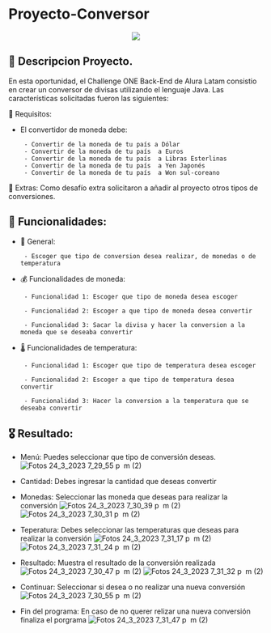 # Proyecto-Conversor
 <p align="center">
   <img src="https://img.shields.io/badge/STATUS-FINALIZADO-green">
   </p>


## :paperclip: Descripcion Proyecto.

En esta oportunidad, el Challenge ONE Back-End de Alura Latam consistio en crear un conversor de divisas utilizando el lenguaje Java. Las características solicitadas fueron las siguientes:

:pushpin: Requisitos:
- El convertidor de moneda debe:

       - Convertir de la moneda de tu país a Dólar
       - Convertir de la moneda de tu país  a Euros
       - Convertir de la moneda de tu país  a Libras Esterlinas
       - Convertir de la moneda de tu país  a Yen Japonés
       - Convertir de la moneda de tu país  a Won sul-coreano
           
:pushpin: Extras:
Como desafío extra solicitaron a añadir al proyecto otros tipos de conversiones.

## :wrench: Funcionalidades:

- :flags: General:

       - Escoger que tipo de conversion desea realizar, de monedas o de temperatura

- :moneybag: Funcionalidades de moneda:

       - Funcionalidad 1: Escoger que tipo de moneda desea escoger

       - Funcionalidad 2: Escoger a que tipo de moneda desea convertir

       - Funcionalidad 3: Sacar la divisa y hacer la conversion a la moneda que se deseaba convertir

- 🌡️ Funcionalidades de temperatura:

       - Funcionalidad 1: Escoger que tipo de temperatura desea escoger

       - Funcionalidad 2: Escoger a que tipo de temperatura desea convertir

       - Funcionalidad 3: Hacer la conversion a la temperatura que se deseaba convertir

## 🎖 Resultado:

- Menú: Puedes seleccionar que tipo de conversión deseas.
![Fotos 24_3_2023 7_29_55 p  m  (2)](https://user-images.githubusercontent.com/119671283/227661708-142f073b-2625-4b3d-be7f-e6cdab87c0fa.png)

- Cantidad: Debes ingresar la cantidad que deseas convertir
 
- Monedas: Seleccionar las moneda que deseas para realizar la conversión
![Fotos 24_3_2023 7_30_39 p  m  (2)](https://user-images.githubusercontent.com/119671283/227663848-a412aa5b-bf8a-43a9-88e3-d5c0ba8a0e4a.png)
![Fotos 24_3_2023 7_30_31 p  m  (2)](https://user-images.githubusercontent.com/119671283/227663873-2ea8e051-fde7-409d-bfca-7260421f8249.png)

- Teperatura: Debes seleccionar las temperaturas que deseas para realizar la conversión
![Fotos 24_3_2023 7_31_17 p  m  (2)](https://user-images.githubusercontent.com/119671283/227663938-e1b1a537-23a6-4466-b8dc-c612fd0c0d4e.png)
![Fotos 24_3_2023 7_31_24 p  m  (2)](https://user-images.githubusercontent.com/119671283/227663960-94df44d1-5b6c-49b0-a2ef-d9e433b588aa.png) 
      
- Resultado: Muestra el resultado de la conversión realizada
![Fotos 24_3_2023 7_30_47 p  m  (2)](https://user-images.githubusercontent.com/119671283/227663819-409f23aa-a2ee-4fb1-9eee-69037715d556.png)
![Fotos 24_3_2023 7_31_32 p  m  (2)](https://user-images.githubusercontent.com/119671283/227663809-d7b47b87-82e8-4e0a-ba21-d1183284560c.png)

- Continuar: Seleccionar si desea o no realizar una nueva conversión
![Fotos 24_3_2023 7_30_55 p  m  (2)](https://user-images.githubusercontent.com/119671283/227663797-198675a7-2fa9-4ca7-937f-3fa91ff0a374.png)

- Fin del programa: En caso de no querer relizar una nueva conversión finaliza el porgrama
![Fotos 24_3_2023 7_31_47 p  m  (2)](https://user-images.githubusercontent.com/119671283/227663771-7dfae206-5904-4cd4-aedc-0e18e9c6eed0.png)


